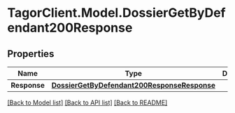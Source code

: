 # TagorClient.Model.DossierGetByDefendant200Response

## Properties

Name | Type | Description | Notes
------------ | ------------- | ------------- | -------------
**Response** | [**DossierGetByDefendant200ResponseResponse**](DossierGetByDefendant200ResponseResponse.md) |  | [optional] 

[[Back to Model list]](../README.md#documentation-for-models) [[Back to API list]](../README.md#documentation-for-api-endpoints) [[Back to README]](../README.md)

